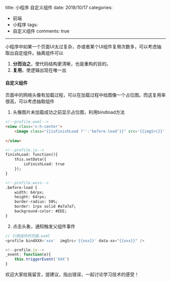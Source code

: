 title: 小程序 自定义组件
date: 2018/10/17
categories:

- 前端
- 小程序
tags:
- 自定义组件
comments: true
---

小程序中如果一个页面UI太过复杂，亦或者某个UI组件复用次数多，可以考虑抽取出自定组件。抽离组件可以
1. **分而治之**，使代码结构更清晰，也是重构的目的。
2. **复用**，使逻辑出现在唯一出

#### 自定义组件

页面中的网络头像有加载过程，可以在加载过程中给图像一个占位图。而这复用率很高，可以考虑抽取组件

1. 头像图片未加载成功之前显示占位图，利用bindload方法
```html
<!--profile.wxml-->
<view class='v-h-center'>
    <image class="{{isFinishLoad ?'':'before-load'}}" src='{{imgSrc}}' bindload='finishLoad' />
        
</view>

<!--profile.js-->
finishLoad: function(){
    this.setData({
        isFinishLoad: true
    });
}

<!--profile.wxss-->
.before-load {
    width: 64rpx;
    height: 64rpx;
    border-radius: 50%;
    border: 1rpx solid #a7a7a7;
    background-color: #EEE;
}
```
2. 点击头象，通知触发父组件事件
```js
// 引用组件的页面.wxml
<profile bindXXX='xxx'  imgSrc='{{xxx}}' data-xx="{{xxx}}" />

<!--profile.js-->
_event: function(e){
    this.triggerEvent('XXX') 
}
```




欢迎大家给我留言，提建议，指出错误，一起讨论学习技术的感受！
